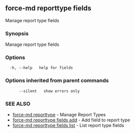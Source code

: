 ## force-md reporttype fields

Manage report type fields

### Synopsis

Manage report type fields

### Options

```
  -h, --help   help for fields
```

### Options inherited from parent commands

```
      --silent   show errors only
```

### SEE ALSO

* [force-md reporttype](force-md_reporttype.md)	 - Manage Report Types
* [force-md reporttype fields add](force-md_reporttype_fields_add.md)	 - Add field to report type
* [force-md reporttype fields list](force-md_reporttype_fields_list.md)	 - List report type fields

